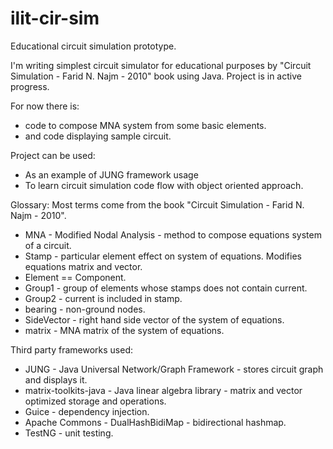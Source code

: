 ilit-cir-sim
============

Educational circuit simulation prototype.

I'm writing simplest circuit simulator for educational purposes by "Circuit Simulation - Farid N. Najm - 2010" book using Java. Project is in active progress.

For now there is:
* code to compose MNA system from some basic elements.
* and code displaying sample circuit.

Project can be used:
* As an example of JUNG framework usage
* To learn circuit simulation code flow with object oriented approach.

Glossary:
Most terms come from the book "Circuit Simulation - Farid N. Najm - 2010".
* MNA - Modified Nodal Analysis - method to compose equations system of a circuit.
* Stamp - particular element effect on system of equations. Modifies equations matrix and vector.
* Element == Component.
* Group1 - group of elements whose stamps does not contain current.
* Group2 - current is included in stamp.
* bearing - non-ground nodes.
* SideVector - right hand side vector of the system of equations.
* matrix - MNA matrix of the system of equations.

Third party frameworks used:
* JUNG - Java Universal Network/Graph Framework - stores circuit graph and displays it.
* matrix-toolkits-java - Java linear algebra library - matrix and vector optimized storage and operations.
* Guice - dependency injection.
* Apache Commons - DualHashBidiMap - bidirectional hashmap.
* TestNG - unit testing.

